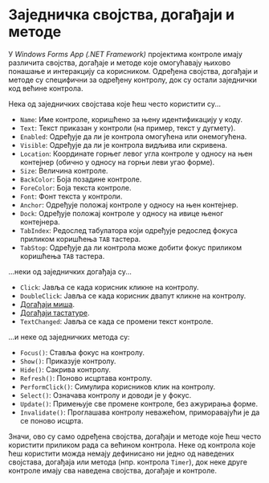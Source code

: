 # Заједничка својства, догађаји и методе

У *Windows Forms App (.NET Framework)* пројектима контроле имају различита
својства, догађаје и методе које омогућавају њихово понашање и интеракцију са
корисником. Одређена својства, догађаји и методе су специфични за одређену
контролу, док су остали заједнички код већине контрола.

Нека од заједничких својстава које ћеш често користити су...

* `Name`: Име контроле, коришћено за њену идентификацију у коду.
* `Text`: Текст приказан у контроли (на пример, текст у дугмету).
* `Enabled`: Одређује да ли је контрола омогућена или онемогућена.
* `Visible`: Одређује да ли је контрола видљива или скривена.
* `Location`: Координате горњег левог угла контроле у односу на њен контејнер
(обично у односу на горњи леви угао форме).
* `Size`: Величина контроле.
* `BackColor`: Боја позадине контроле.
* `ForeColor`: Боја текста контроле.
* `Font`: Фонт текста у контроли.
* `Anchor`: Одређује положај контроле у односу на њен контејнер.
* `Dock`: Одређује положај контроле у односу на ивице њеног контејнера.
* `TabIndex`: Редослед табулатора који одређује редослед фокуса приликом
коришћења `TAB` тастера.
* `TabStop`: Одређује да ли контрола може добити фокус приликом коришћења `TAB`
тастера.

...неки од заједничких догађаја су...

* `Click`: Јавља се када корисник кликне на контролу.
* `DoubleClick`: Јавља се када корисник двапут кликне на контролу.
* [Догађаји миша](./dogadjaji_misa.md).
* [Догађаји тастатуре](./dogadjaji_tastature.md).
* `TextChanged`: Јавља се када се промени текст контроле.

...и неке од заједничких метода су:

* `Focus()`: Ставља фокус на контролу.
* `Show()`: Приказује контролу.
* `Hide()`: Сакрива контролу.
* `Refresh()`: Поново исцртава контролу.
* `PerformClick()`: Симулира корисников клик на контролу.
* `Select()`: Означава контролу и доводи је у фокус.
* `Update()`: Примењује све промене контроле, без ажурирања форме.
* `Invalidate()`: Проглашава контролу неважећом, приморавајући је да се поново
исцрта.

Значи, ово су само одређена својства, догађаји и методе које ћеш често
користити приликом рада са већином контрола. Неке од контрола које ћеш
користити можда немају дефинисано ни једно од наведених својстава,
догађаја или метода (нпр. контрола `Timer`), док неке друге контроле имају сва
наведена својства, догађаје и контроле.
